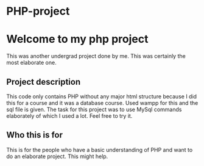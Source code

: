 # PHP-project

# Welcome to my php project

This was another undergrad project done by me. This was certainly the most elaborate one. 

## Project description

This code only contains PHP without any major html structure because I did this for a course and it was a database course.
Used wampp for this and the sql file is given. 
The task for this project was to use MySql commands elaborately of which I used a lot.
Feel free to try it.

## Who this is for

This is for the people who have a basic understanding of PHP and want to do an elaborate project. This might help.
